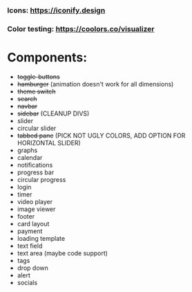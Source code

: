 ### Icons: https://iconify.design
### Color testing: https://coolors.co/visualizer

# Components:
- ~~toggle-buttons~~
- ~~hamburger~~ (animation doesn't work for all dimensions)
- ~~theme switch~~
- ~~search~~
- ~~navbar~~
- ~~sidebar~~ (CLEANUP DIVS)
- slider
- circular slider
- ~~tabbed pane~~ (PICK NOT UGLY COLORS, ADD OPTION FOR HORIZONTAL SLIDER)
- graphs
- calendar
- notifications
- progress bar
- circular progress
- login
- timer
- video player
- image viewer
- footer
- card layout
- payment
- loading template
- text field
- text area (maybe code support)
- tags
- drop down
- alert
- socials


